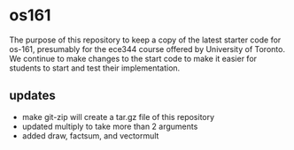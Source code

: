 os161
=====

The purpose of this repository to keep a copy of the latest starter code for 
os-161, presumably for the ece344 course offered by University of Toronto. We 
continue to make changes to the start code to make it easier for students to
start and test their implementation.

updates
-------

* make git-zip will create a tar.gz file of this repository
* updated multiply to take more than 2 arguments
* added draw, factsum, and vectormult

